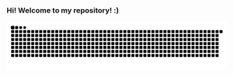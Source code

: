 ### Hi! Welcome to my repository! :)

![Snake animation](https://github.com/lucasmaia19/lucasmaia19/blob/output/github-contribution-grid-snake.svg)
